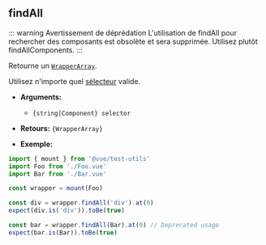 ## findAll

::: warning Avertissement de déprédation
L'utilisation de findAll pour rechercher des composants est obsolète et sera supprimée. Utilisez plutôt findAllComponents.
:::

Retourne un [`WrapperArray`](../wrapper-array/).

Utilisez n'importe quel [sélecteur](../selectors.md) valide.

- **Arguments:**

  - `{string|Component} selector`

- **Retours:** `{WrapperArray}`

- **Exemple:**

```js
import { mount } from '@vue/test-utils'
import Foo from './Foo.vue'
import Bar from './Bar.vue'

const wrapper = mount(Foo)

const div = wrapper.findAll('div').at(0)
expect(div.is('div')).toBe(true)

const bar = wrapper.findAll(Bar).at(0) // Deprecated usage
expect(bar.is(Bar)).toBe(true)
```
